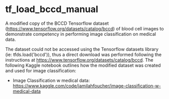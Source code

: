 # tf_load_bccd_manual

A modified copy of the BCCD Tensorflow dataset (https://www.tensorflow.org/datasets/catalog/bccd) of blood cell images to demonstrate competency in performing image classification on medical data. 

The dataset could not be accessed using the Tensorflow datasets library (ie: tfds.load('bccd')), thus a direct download was performed following the instructions at https://www.tensorflow.org/datasets/catalog/bccd. The following Kaggle notebook outlines how the modified dataset was created and used for image classification:

  - Image Classification w medical data: https://www.kaggle.com/code/jamilahfoucher/image-classification-w-medical-data
